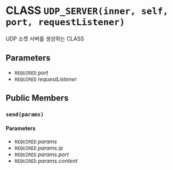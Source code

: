 # CLASS `UDP_SERVER(inner, self, port, requestListener)`
UDP 소켓 서버를 생성하는 CLASS

## Parameters
* `REQUIRED` *port*
* `REQUIRED` *requestListener*

## Public Members

### `send(params)`
#### Parameters
* `REQUIRED` *params*
* `REQUIRED` *params.ip*
* `REQUIRED` *params.port*
* `REQUIRED` *params.content*
